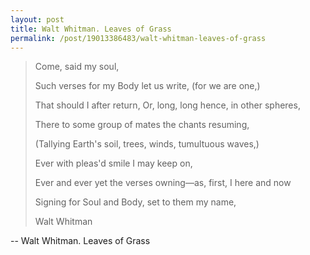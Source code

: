 ```yaml
--- 
layout: post 
title: Walt Whitman. Leaves of Grass 
permalink: /post/19013386483/walt-whitman-leaves-of-grass 
--- 
```


> Come, said my soul,
>
> Such verses for my Body let us write, (for we are one,)
>
> That should I after return, Or, long, long hence, in other spheres,
>
> There to some group of mates the chants resuming,
>
> (Tallying Earth's soil, trees, winds, tumultuous waves,)
>
> Ever with pleas'd smile I may keep on,
>
> Ever and ever yet the verses owning—as, first, I here and now
>
> Signing for Soul and Body, set to them my name,
>
>
> Walt Whitman

-- Walt Whitman. Leaves of Grass
